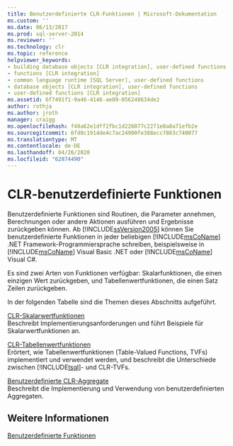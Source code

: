 ```yaml
---
title: Benutzerdefinierte CLR-Funktionen | Microsoft-Dokumentation
ms.custom: ''
ms.date: 06/13/2017
ms.prod: sql-server-2014
ms.reviewer: ''
ms.technology: clr
ms.topic: reference
helpviewer_keywords:
- building database objects [CLR integration], user-defined functions
- functions [CLR integration]
- common language runtime [SQL Server], user-defined functions
- database objects [CLR integration], user-defined functions
- user-defined functions [CLR integration]
ms.assetid: 6f7491f1-9a46-4146-ae09-056248634de2
author: rothja
ms.author: jroth
manager: craigg
ms.openlocfilehash: f48a62e1dff2fbc1d226077c2271e8a8a71efb2e
ms.sourcegitcommit: 6fd8c1914de4c7ac24900fe388ecc7883c740077
ms.translationtype: MT
ms.contentlocale: de-DE
ms.lasthandoff: 04/26/2020
ms.locfileid: "62874490"
---
```

# <a name="clr-user-defined-functions"></a>CLR-benutzerdefinierte Funktionen
  Benutzerdefinierte Funktionen sind Routinen, die Parameter annehmen, Berechnungen oder andere Aktionen ausführen und Ergebnisse zurückgeben können. Ab [!INCLUDE[ssVersion2005](../../includes/ssversion2005-md.md)] können Sie benutzerdefinierte Funktionen in jeder beliebigen [!INCLUDE[msCoName](../../includes/msconame-md.md)] .NET Framework-Programmiersprache schreiben, beispielsweise in [!INCLUDE[msCoName](../../includes/msconame-md.md)] Visual Basic .NET oder [!INCLUDE[msCoName](../../includes/msconame-md.md)] Visual C#.  
  
 Es sind zwei Arten von Funktionen verfügbar: Skalarfunktionen, die einen einzigen Wert zurückgeben, und Tabellenwertfunktionen, die einen Satz Zeilen zurückgeben.  
  
 In der folgenden Tabelle sind die Themen dieses Abschnitts aufgeführt.  
  
 [CLR-Skalarwertfunktionen](clr-scalar-valued-functions.md)  
 Beschreibt Implementierungsanforderungen und führt Beispiele für Skalarwertfunktionen an.  
  
 [CLR-Tabellenwertfunktionen](clr-table-valued-functions.md)  
 Erörtert, wie Tabellenwertfunktionen (Table-Valued Functions, TVFs) implementiert und verwendet werden, und beschreibt die Unterschiede zwischen [!INCLUDE[tsql](../../includes/tsql-md.md)]- und CLR-TVFs.  
  
 [Benutzerdefinierte CLR-Aggregate](clr-user-defined-aggregates.md)  
 Beschreibt die Implementierung und Verwendung von benutzerdefinierten Aggregaten.  
  
## <a name="see-also"></a>Weitere Informationen  
 [Benutzerdefinierte Funktionen](../user-defined-functions/user-defined-functions.md)  
  
  
